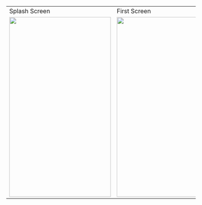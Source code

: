 <table>
  <tr>
    <td>Splash Screen</td>
     <td>First Screen</td>
     <td>While Playing the Game</td>
  </tr>
  <tr>
    <td><img src="https://user-images.githubusercontent.com/68145747/141448601-309cd2f6-8915-4e4a-b444-743cee36f67d.png" width=270 height=480></td>
    <td><img src="https://user-images.githubusercontent.com/68145747/141448627-7c8df0ff-eb1b-4df7-ab8c-88c0b5f7f2d6.png" width=270 height=480></td>
    <td><img src="https://user-images.githubusercontent.com/68145747/141448544-c3803bfa-f268-46fe-a7b5-15d0f0f162a6.png" width=270 height=480></td>
  </tr>
 </table>

